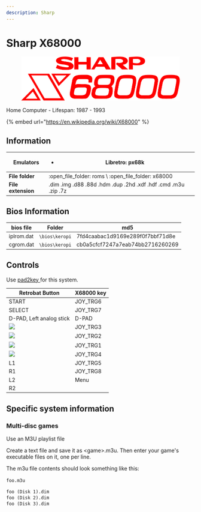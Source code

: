 ```yaml
---
description: Sharp
---
```


# Sharp X68000

<div align="left">

<figure><img src="https://raw.githubusercontent.com/fabricecaruso/es-theme-carbon/52ff37c9e265587d006945a2ba695b5a962b3a3d/art/logos/x68000.svg" alt=""><figcaption></figcaption></figure>

</div>

Home Computer - Lifespan: 1987 - 1993

{% embed url="https://en.wikipedia.org/wiki/X68000" %}

## Information

| **Emulators**      | <ul><li>Libretro: px68k</li></ul>                               |
| ------------------ | --------------------------------------------------------------- |
| **File folder**    | :open\_file\_folder: roms \ :open\_file\_folder: x68000         |
| **File extension** | .dim .img .d88 .88d .hdm .dup .2hd .xdf .hdf .cmd .m3u .zip .7z |

## Bios Information

| bios file  | Folder         | md5                              |
| ---------- | -------------- | -------------------------------- |
| iplrom.dat | `\bios\keropi` | 7fd4caabac1d9169e289f0f7bbf71d8e |
| cgrom.dat  | `\bios\keropi` | cb0a5cfcf7247a7eab74bb2716260269 |

## Controls

Use [pad2key ](../../../controllers/pad2key.md)for this system.

| Retrobat Button                                       | X68000 key |
| ----------------------------------------------------- | ---------- |
| START                                                 | JOY\_TRG6  |
| SELECT                                                | JOY\_TRG7  |
| D-PAD, Left analog stick                              | D-PAD      |
| ![](<../../../.gitbook/assets/image (2) (1) (1).png>) | JOY\_TRG3  |
| ![](<../../../.gitbook/assets/image (1) (2) (1).png>) | JOY\_TRG2  |
| ![](<../../../.gitbook/assets/image (4) (1).png>)     | JOY\_TRG1  |
| ![](<../../../.gitbook/assets/image (3) (1) (2).png>) | JOY\_TRG4  |
| L1                                                    | JOY\_TRG5  |
| R1                                                    | JOY\_TRG8  |
| L2                                                    | Menu       |
| R2                                                    |            |

## Specific system information

### Multi-disc games

Use an M3U playlist file

Create a text file and save it as \<game>.m3u. Then enter your game's executable files on it, one per line.&#x20;

The m3u file contents should look something like this:

`foo.m3u`

```
foo (Disk 1).dim
foo (Disk 2).dim
foo (Disk 3).dim
```
